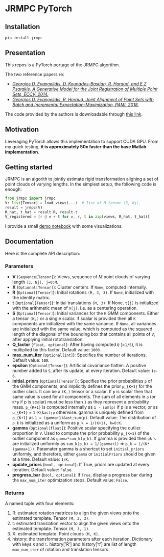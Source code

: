 # JRMPC PyTorch

## Installation

`pip install jrmpc`

## Presentation

This repos is a PyTorch portage of the JRMPC algorithm.

The two reference papers re:     
- [*Georgios D. Evangelidis, D. Kounades-Bastian, R. Horaud, and E.Z Psarakis,
A Generative Model for the Joint Registration of Multiple Point Sets, ECCV, 2014.*](https://hal.science/hal-01019661v3)
- [*Georgios D. Evangelidis, R. Horaud,
Joint Alignment of Point Sets with Batch and Incremental Expectation-Maximization, PAMI, 2018.*](https://inria.hal.science/hal-01413414/file/EvangelidisHoraud-final.pdf)

The code provided by the authors is downloadable through [this link](https://team.inria.fr/perception/files/2015/05/JRMPC_v0.9.4.zip).


## Motivation

Leveraging PyTorch allows this implementation to support CUDA GPU. From my quick testing, **it is approximately 50x faster than the base Matlab implementation**.


## Getting started

JRMPC is an algorith to jointly estimate rigid transformation aligning a set of point clouds of varying lengths.
In the simplest setup, the following code is enough:
```python
from jrmpc import jrmpc
V: list[Tensor] = load_views(...)  # list of M tensor (3, Nj).
result = jrmpc(V)
R_hat, t_hat = result.R, result.t
V_registered = [r @ v + t for v, r, t in zip(views, R_hat, t_hat)]
```

I provide a small [demo notebook](demo.ipynb) with some visualizations. 

## Documentation

Here is the complete API description:


### Parameters

- **V** (`Sequence[Tensor]`): Views, sequence of $M$ point clouds of varying length `(3, Nj), j=0:M`.
- **X** (`Optional[Tensor]`): Cluster centers. If `None`, computed internally.
- **R** (`Optional[Tensor]`):
    Initial rotations `(M, 3, 3)`. If `None`, initialized with the identity matrix.
- **t** (`Optional[Tensor]`):
    Initial translations `(M, 3)`. If None, `t[j]` is initialized with the arithmetic mean of `V[j]`,
    i.e. as a centering operation.
- **S** (`Optional[Tensor]`):
    Initial variances for the `K` GMM components. Either a tensor `(K,)` or a single scalar.
    If scalar is provided then all `K` components are initialized with the same variance.
    If `None`, all variances are initialized with the same value, which is computed as the squared length of
    the diagonal of the bounding box that contains all points of `V`, after applying initial rototranslation.
- **Q_factor** (`float, optional`):
    After having computed `Q` (=`1/S`), it is multiplied by this factor. Default value: `1000`.
- **max_num_iter** (`Optional[int]`):
    Specifies the number of iterations, Default value: `100`.
- **epsilon** (`Optional[Tensor]`):
    Artificial covariance flatten. A positive number added to `S`, after its update, at every iteration.
    Default value: `1e-6`.
- **initial_priors** (`Optional[Tensor]`):
    Specifies the prior probabilities `p` of the GMM components, and implicitly defines the prior `p_{K+1}`
    for the outlier class. It can be a `(K,)` tensor or a scalar. If `p` is scalar then that same value is
    used for all components. The sum of all elements in `p` (or `K*p` if p is scalar) must be less than `1`
    as they represent a probability mass. `p_{K+1}` is computed internally as `1 - sum(p)` if p is a vector,
    or as `p_{K+1}` = `1-K\&ast;p` otherwise. gamma is uniquely defined from `p_{K+1}` as `1 = (gamma+1)&ast;sum(p)`.
    Default value: The distribution of `p_k` is initialized as a uniform as `p_k = 1/(K+1), k=0:K`.
- **gamma** (`Optional[float]`):
    Positive scalar specifying the outlier proportion in `V`. Used to compute the prior probability
    `p_{K+1}` of the outlier component as `gamma*sum_k(p_k)`. If gamma is provided then `pk's` are
    initialized uniformly as `sum_k(p_k) = 1/(gamma+1)` => `p_k = 1/(K*(gamma+1))`. Paramater gamma is a
    shortcut to set `initial_priors` uniformly, and therefore, either  `gamma` or `initialPriors`
    should be given at a time. Default value: `1/K`.
- **update_priors** (`bool, optional`):
    If True, priors are updated at every iteration.
    Default value: `False`.
- **progress_bar** (`bool, optional`):
    If `True`, display a progress bar during the `max_num_iter` optimization steps.
    Default value: `False`.

### Returns

A named tuple with four elements:
1. R: estimated rotation matrices to align the given views onto the estimated template. Tensor `(M, 3, 3)`.
2. t: estimated translation vector to align the given views onto the estimated template. Tensor `(M, 3, 1)`.
3. X: estimated template. Point clouds `(M, K)`.
4. history: the transformation parameters after each iteration. Dictionary with keys `R` and `t`. 
history['R'] and history['t'] are list of length `max_num_iter` of rotation and translation tensors. 